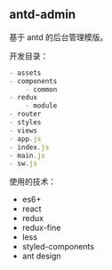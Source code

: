 
## antd-admin
基于 antd 的后台管理模版。

开发目录：

```js
- assets
- components
    - common
- redux
    - module
- router
- styles
- views
- app.js
- index.js
- main.js
- sw.js
```

使用的技术：
- es6+
- react
- redux
- redux-fine
- less
- styled-components
- ant design

